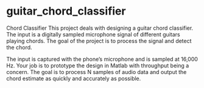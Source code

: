 # guitar_chord_classifier
Chord Classifier
This project deals with designing a guitar chord classifier. The input is a digitally sampled microphone
signal of different guitars playing chords. The goal of the project is to process the signal and detect the
chord.


The input is captured with the phone’s microphone and is sampled at 16,000 Hz. Your job is to prototype the
design in Matlab with throughput being a concern. The goal is to process N samples of audio data and
output the chord estimate as quickly and accurately as possible. 
